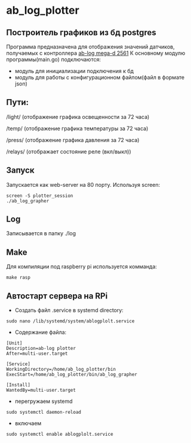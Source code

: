 # ab_log_plotter

## Построитель графиков из бд postgres
Программа предназначена для отображения значений датчиков, получаемых с контроллера [ab-log mega-d 2561](https://ab-log.ru/smart-house/ethernet/megad-2561)
К основному модулю программы(main.go) подключаются:
- модуль для инициализации подключения к бд
- модуль для работы с конфигурационном файлом(файл в формате json)

## Пути:
/light/ (отображение графика освещенности за 72 часа)

/temp/ (отображение графика температуры за 72 часа)

/press/ (отображение графика давления за 72 часа)

/relays/ (отображает состояние реле (вкл/выкл))



## Запуск
Запускается как web-server на 80 порту.
Используя screen:
```
screen -S plotter_session
./ab_log_grapher
```
## Log
Записывается в папку ./log

## Make
Для компиляции под raspberry pi используется комманда:
```
make rasp 
```
## Автостарт сервера на RPi
- Создать файл  .service в systemd directory:
```
sudo nano /lib/systemd/system/ablogplolt.service
```
- Содержание файла:
```
[Unit]
Description=ab-log plotter
After=multi-user.target

[Service]
WorkingDirectory=/home/ab_log_plotter/bin
ExecStart=/home/ab_log_plotter/bin/ab_log_grapher

[Install]
WantedBy=multi-user.target
```
- перегружаем systemd
```
sudo systemctl daemon-reload
```
- включаем
```
sudo systemctl enable ablogplolt.service
```
